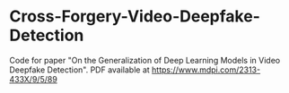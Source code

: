 # Cross-Forgery-Video-Deepfake-Detection

Code for paper "On the Generalization of Deep Learning Models in Video Deepfake Detection". PDF available at https://www.mdpi.com/2313-433X/9/5/89

